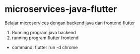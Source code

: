 # microservices-java-flutter
Belajar microservices dengan backend java dan frontend flutter

1. Running program java backend
2. running program flutter frontend
  - command: flutter run -d chrome

